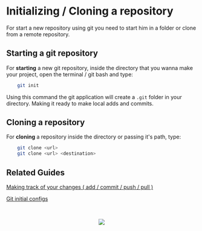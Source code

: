 # Initializing / Cloning a repository

For start a new repository using git you need to start him in a folder or clone from a remote repository.


## Starting a git repository

For **starting** a new git repository, inside the directory that you wanna make your project, open the terminal / git bash and type: 

```bash
    git init
```
Using this command the git application will create a ``.git`` folder in your directory. Making it ready to make local adds and commits.

## Cloning a repository

For **cloning** a repository inside the directory or passing it's path, type:

```bash
    git clone <url>
    git clone <url> <destination>
```

## Related Guides


[Making track of your changes ( add / commit / push / pull )](https://github.com/matiassingers/awesome-readme)

[Git initial configs](https://github.com/danielcorreia-dev/git-pro-learning/blob/c36544845db2f7d11969dabd7fdae9ec018beecc/git-config.md)

<br>

<p align="center">
  <a href="https://skillicons.dev">
    <img src="https://skillicons.dev/icons?i=git" />
  </a>
</p>
